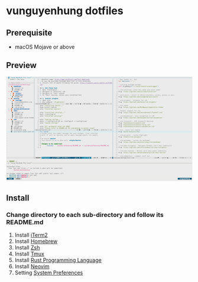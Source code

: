 # vunguyenhung dotfiles
## Prerequisite
- macOS Mojave or above

## Preview
![Screenshot](screenshot.png)

## Install
### Change directory to each sub-directory and follow its README.md
1. Install [iTerm2](./iterm)
2. Install [Homebrew](./homebrew)
3. Install [Zsh](./zsh)
4. Install [Tmux](./tmux)
5. Install [Rust Programming Language](./rust)
6. Install [Neovim](./neovim)
7. Setting [System Preferences](./system-preferences)
